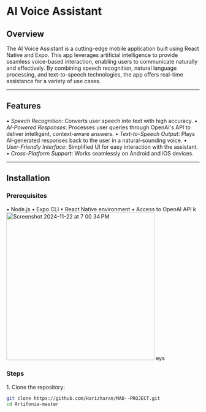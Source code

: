 # AI Voice Assistant

## Overview
The AI Voice Assistant is a cutting-edge mobile application built using React Native and Expo. This app leverages artificial intelligence to provide seamless voice-based interaction, enabling users to communicate naturally and effectively. By combining speech recognition, natural language processing, and text-to-speech technologies, the app offers real-time assistance for a variety of use cases.

---

## Features
•⁠  ⁠*Speech Recognition*: Converts user speech into text with high accuracy.
•⁠  ⁠*AI-Powered Responses*: Processes user queries through OpenAI's API to deliver intelligent, context-aware answers.
•⁠  ⁠*Text-to-Speech Output*: Plays AI-generated responses back to the user in a natural-sounding voice.
•⁠  ⁠*User-Friendly Interface*: Simplified UI for easy interaction with the assistant.
•⁠  ⁠*Cross-Platform Support*: Works seamlessly on Android and iOS devices.

---

## Installation

### Prerequisites
•⁠  ⁠Node.js
•⁠  ⁠Expo CLI
•⁠  ⁠React Native environment
•⁠  ⁠Access to OpenAI API k
<img width="386" alt="Screenshot 2024-11-22 at 7 00 34 PM" src="https://github.com/user-attachments/assets/48817494-a539-4c48-8a00-766722ca4d36">
eys



### Steps
1.⁠ ⁠Clone the repository:
   ```bash
   git clone https://github.com/Harizharan/MAD--PROJECT.git
   cd Artifonia-master

